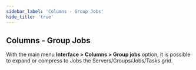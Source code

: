 ```yaml
---
sidebar_label: 'Columns - Group Jobs'
hide_title: 'true'
---
```


## Columns - Group Jobs

With the main menu **Interface > Columns > Group jobs** option, it is possible to expand or compress to Jobs the Servers/Groups/Jobs/Tasks grid.

